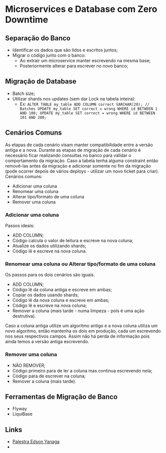 # Microservices e Database com Zero Downtime


## Separação do Banco
* Identificar os dados que são lidos e escritos juntos;
* Migrar o código junto com o banco:
  * Ao extrair um microservice manter escrevendo na mesma base;
  * Posteriormente alterar para escrever no novo banco;


## Migração de Database
* Batch size;
* Utilizar shards nos updates (sem dar Lock na tabela inteira):
  * Ex:
	`
	ALTER TABLE my_table ADD COLUMN correct VARCHAR(20);
	// Batches
	UPDATE my_table SET correct = wrong WHERE id BETWEEN 1 AND 100;
	UPDATE my_table SET correct = wrong WHERE id BETWEEN 101 AND 200;
	`


## Cenários Comuns
As etapas de cada cenário visam manter compatibilidade entre a versão antiga e a nova.
Durante as etapas de migração de cada cenário é necessário ficar realizando consultas no banco para validar o comportamento da migração.
Caso a tabela tenha alguma constraint então removê-las antes da migração e adicionar somente no fim da migração (pode ocorrer depois de vários deploys - utilizar um novo ticket para criar).
Cenários comuns:
* Adicionar uma coluna
* Renomear uma coluna
* Alterar tipo/formato de uma coluna
* Remover uma coluna

### Adicionar uma coluna
Passos ideais:
* ADD COLUMN;
* Código calcula o valor de leitura e escreve na nova coluna;
* Atualize os dados utilizando shards;
* Código lê e escreve na nova coluna.

### Renomear uma coluna ou Alterar tipo/formato de uma coluna
Os passos para os dois cenários são iguais.
* ADD COLUMN;
* Código lê da coluna antiga e escreve em ambas;
* Copiar os dados usando shards;
* Código lê da nova coluna e escreve em ambas;
* Código lê e escreve na nova coluna;
* Remover a coluna (mais tarde - numa limpeza - pois é uma ação destrutiva).

Caso a coluna antiga utilize um algoritmo antigo e a nova coluna utiliza um novo algoritmo, então mantenha os dois em produção, cada um escrevendo nos seus respectivos campos. Assim não há perda de informação pois ainda temos a versão antiga escrevendo.

### Remover uma coluna
* NÃO REMOVER;
* Código primeiro para de ler a coluna mas continua escrevendo nela;
* Código para de escrever na coluna;
* Remover a coluna (mais tarde).



## Ferramentas de Migração de Banco
* Flyway
* LiquiBase



## Links
* [Palestra Edson Yanaga](https://www.youtube.com/watch?time_continue=1&v=glFEHRe3aMA)
* 
